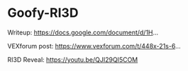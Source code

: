 # Goofy-RI3D

Writeup: https://docs.google.com/document/d/1H...  

VEXforum post: https://www.vexforum.com/t/448x-21s-6...  

RI3D Reveal: https://youtu.be/QJI29QI5COM  
